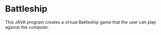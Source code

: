 # Battleship
This JAVA program creates a virtual Battleship game that the user can play against the computer.
